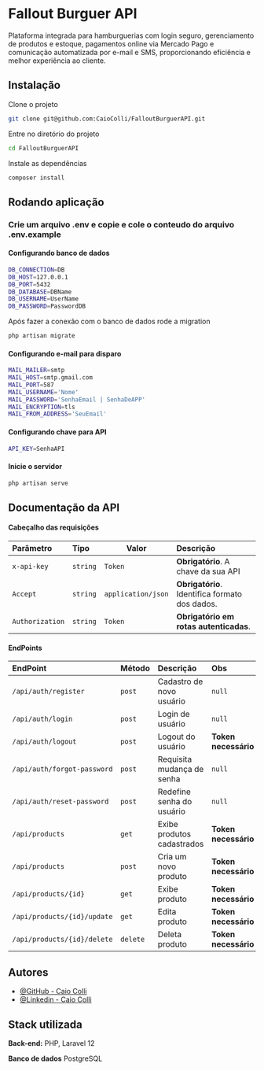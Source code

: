 # Fallout Burguer API

Plataforma integrada para hamburguerias com login seguro, gerenciamento de produtos e estoque, pagamentos online via Mercado Pago e comunicação automatizada por e-mail e SMS, proporcionando eficiência e melhor experiência ao cliente.

## Instalação

Clone o projeto

```bash
git clone git@github.com:CaioColli/FalloutBurguerAPI.git
```

Entre no diretório do projeto

```bash
cd FalloutBurguerAPI
```

Instale as dependências

```bash
composer install
```
## Rodando aplicação

### Crie um arquivo **.env** e copie e cole o conteudo do arquivo **.env.example**

#### Configurando banco de dados

```bash
DB_CONNECTION=DB
DB_HOST=127.0.0.1
DB_PORT=5432
DB_DATABASE=DBName
DB_USERNAME=UserName
DB_PASSWORD=PasswordDB
```

Após fazer a conexão com o banco de dados rode a migration

```bash
php artisan migrate
```

#### Configurando e-mail para disparo

```bash
MAIL_MAILER=smtp
MAIL_HOST=smtp.gmail.com
MAIL_PORT=587
MAIL_USERNAME='Nome'
MAIL_PASSWORD='SenhaEmail | SenhaDeAPP'
MAIL_ENCRYPTION=tls
MAIL_FROM_ADDRESS='SeuEmail'
```

#### Configurando chave para API

```bash
API_KEY=SenhaAPI
```

#### Inicie o servidor

```bash
php artisan serve
```


## Documentação da API

#### Cabeçalho das requisições

| Parâmetro   | Tipo       | Valor | Descrição                           |
| :---------- | :--------- | ------ |:---------------------------------- |
| `x-api-key` | `string` | `Token` |**Obrigatório**. A chave da sua API |
| `Accept` | `string` | `application/json` |**Obrigatório**. Identifica formato dos dados.|
| `Authorization` | `string` | `Token` |**Obrigatório em rotas autenticadas**.|

#### EndPoints

| EndPoint   | Método       | Descrição  | Obs |
| :---------- | :--------- | :--------------------- | :-- |
| `/api/auth/register`   | `post` | Cadastro de novo usuário | `null` |
| `/api/auth/login` |`post`| Login de usuário | `null` |
| `/api/auth/logout` | `post` | Logout do usuário | **Token necessário** |
| `/api/auth/forgot-password` | `post` | Requisita mudança de senha | `null` |
| `/api/auth/reset-password` | `post` | Redefine senha do usuário | `null` |
| `/api/products` | `get` | Exibe produtos cadastrados | **Token necessário** |
| `/api/products` | `post` | Cria um novo produto | **Token necessário** |
| `/api/products/{id}` | `get` | Exibe produto | **Token necessário** |
| `/api/products/{id}/update` | `get` | Edita produto | **Token necessário** |
| `/api/products/{id}/delete` | `delete` | Deleta produto | **Token necessário** |



## Autores

- [@GitHub - Caio Colli](https://github.com/CaioColli)
- [@Linkedin - Caio Colli](https://www.linkedin.com/in/caiocolli/)


## Stack utilizada

**Back-end:** PHP, Laravel 12

**Banco de dados** PostgreSQL
